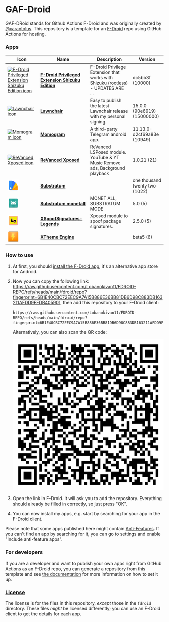 # GAF-Droid

GAF-DRoid stands for Github Actions F-Droid and was originally created by [@xarantolus](https://github.com/xarantolus/fdroid).
This repository is a template for an [F-Droid](https://f-droid.org) repo using GitHub Actions for hosting.

### Apps

<!-- This table is auto-generated. Do not edit -->
| Icon | Name | Description | Version |
| --- | --- | --- | --- |
| <a href="https://github.com/Lobanokivan11/fdroid_shizuku_privileged_extension"><img src="fdroid/repo/icons/" alt="F-Droid Privileged Extension Shizuku Edition icon" width="36px" height="36px"></a> | [**F-Droid Privileged Extension Shizuku Edition**](https://github.com/Lobanokivan11/fdroid_shizuku_privileged_extension) | F-Droid Privilege Extension that works with Shizuku (rootless) - UPDATES ARE ... | dc5bb3f (10000) |
| <a href="https://github.com/Goooler/LawnchairRelease"><img src="fdroid/repo/icons/" alt="Lawnchair icon" width="36px" height="36px"></a> | [**Lawnchair**](https://github.com/Goooler/LawnchairRelease) | Easy to publish the latest Lawnchair release with my personal signing. | 15.0.0 (90e6919) (15000000) |
| <a href="https://github.com/dic1911/Momogram"><img src="fdroid/repo/icons/" alt="Momogram icon" width="36px" height="36px"></a> | [**Momogram**](https://github.com/dic1911/Momogram) | A third-party Telegram android app. | 11.13.0-d2cf69a83e (10949) |
| <a href="https://github.com/chsbuffer/ReVancedXposed"><img src="fdroid/repo/icons/" alt="ReVanced Xposed icon" width="36px" height="36px"></a> | [**ReVanced Xposed**](https://github.com/chsbuffer/ReVancedXposed) | ReVanced LSPosed module. YouTube &amp; YT Music Remove ads, Background playback | 1.0.21 (21) |
| <a href="https://github.com/AndroidThemingRequiem/Substratum-apk"><img src="fdroid/repo/icons/projekt.substratum.1022.png" alt="Substratum icon" width="36px" height="36px"></a> | [**Substratum**](https://github.com/AndroidThemingRequiem/Substratum-apk) |  | one thousand twenty two (1022) |
| <a href="https://github.com/Lobanokivan11/Substratum-monetall"><img src="fdroid/repo/icons/substratum.monet.all.5.png" alt="Substratum monetall icon" width="36px" height="36px"></a> | [**Substratum monetall**](https://github.com/Lobanokivan11/Substratum-monetall) | MONET ALL, SUBSTRATUM MODE | 5.0 (5) |
| <a href="https://github.com/Lobanokivan11/XSpoofSignatures-Legends"><img src="fdroid/repo/icons/dev.materii.rushii.xspoofsignatures.5.png" alt="XSpoofSignatures-Legends icon" width="36px" height="36px"></a> | [**XSpoofSignatures-Legends**](https://github.com/Lobanokivan11/XSpoofSignatures-Legends) | Xposed module to spoof package signatures. | 2.5.0 (5) |
| <a href="https://github.com/AndroidThemingRequiem/Xtheme-Engine"><img src="fdroid/repo/icons/sg.ruqqq.XThemeEngine.6.png" alt="XTheme Engine icon" width="36px" height="36px"></a> | [**XTheme Engine**](https://github.com/AndroidThemingRequiem/Xtheme-Engine) |  | beta5 (6) |
<!-- end apps table -->

### How to use

1. At first, you should [install the F-Droid app](https://f-droid.org/), it's an alternative app store for Android.

2. Now you can copy the following link: https://raw.githubusercontent.com/Lobanokivan11/FDROID-REPO/refs/heads/main/fdroid/repo?fingerprint=6B1E40CBC72EEC9A7A15B886E36BB81DB6D98C883DB163211AFDD9FFDB405901, then add this repository to your F-Droid client:
   
   ```
   https://raw.githubusercontent.com/Lobanokivan11/FDROID-REPO/refs/heads/main/fdroid/repo?fingerprint=6B1E40CBC72EEC9A7A15B886E36BB81DB6D98C883DB163211AFDD9FFDB405901
   ```
   
    Alternatively, you can also scan the QR code:
   
   <p align="center">
      <img src=".github/qrcode.png?raw=true" alt="F-Droid repo QR code"/>
    </p>

3. Open the link in F-Droid. It will ask you to add the repository. Everything should already be filled in correctly, so just press "OK".

4. You can now install my apps, e.g. start by searching for your app in the F-Droid client.

Please note that some apps published here might contain [Anti-Features](https://f-droid.org/en/docs/Anti-Features/). If you can't find an app by searching for it, you can go to settings and enable "Include anti-feature apps".

### For developers

If you are a developer and want to publish your own apps right from GitHub Actions as an F-Droid repo, you can generate a repository from this template and see [the documentation](/docs/setup.md) for more information on how to set it up.

### [License](LICENSE)

The license is for the files in this repository, *except* those in the `fdroid` directory. These files *might* be licensed differently; you can use an F-Droid client to get the details for each app.
